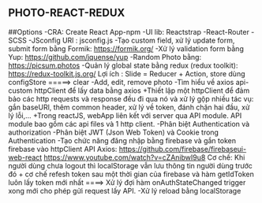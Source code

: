 ## PHOTO-REACT-REDUX
##Options
-CRA: Create React App-npm
-UI lib: Reactstrap
-React-Router
-SCSS
-JSconfig URl : jsconfig.js
-Tạo custom field, xử lý update form, submit form bằng Formik: 
    https://formik.org/
-Xử lý validation form bằng Yup: 
    https://github.com/jquense/yup
-Random Photo bằng: 
    https://picsum.photos
-Quản lý global state bằng redux (redux toolkit):
    https://redux-toolkit.js.org/
    Lợi ích : Slide = Reducer + Action, store dùng configStore
    =====> clear 
-Add, edit, remove photo
-Tìm hiểu về axios api-custom httpClient để lấy data bằng axios
   +Thiết lập một httpClient để đảm bảo các http requests và response đều đi qua nó và xử lý gộp nhiều tác vụ: gắn baseURl, thêm common header, xử lý về token, đánh chặn hai đầu, xử lý lỗi,...
   +Trong reactJS, webApp liên kết với server qua API module. API module bao gồm các api files và 1 http client.
-Phân biệt Authentication và authorization
-Phân biệt JWT (Json Web Token) và Cookie trong Authentication
-Tạo chức năng đăng nhập bằng firebase và gắn token firebase vào httpClient API Axios:
    https://github.com/firebase/firebaseui-web-react
    https://www.youtube.com/watch?v=cZAnibwI9u8
Cơ chế: Khi người dùng chưa logout thì localStorage vẫn lưu thông tin người dùng trước đó + cơ chế refesh token sau một thời gian của firebase và hàm getIdToken luôn lấy token mới nhất
====> Xử lý đợi hàm onAuthStateChanged trigger xong mới cho phép gửi request lấy API.
-Xử lý reload bằng localStorage
